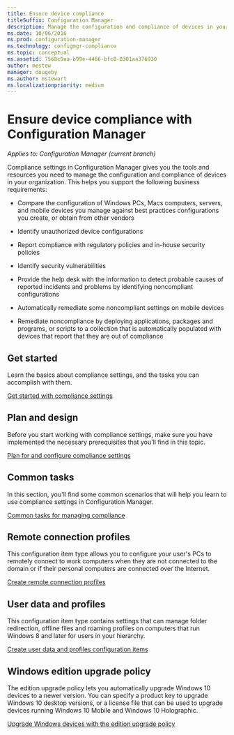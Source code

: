 ```yaml
---
title: Ensure device compliance
titleSuffix: Configuration Manager
description: Manage the configuration and compliance of devices in your organization by using Configuration Manager.
ms.date: 10/06/2016
ms.prod: configuration-manager
ms.technology: configmgr-compliance
ms.topic: conceptual
ms.assetid: 7568c9aa-b99e-4466-bfc8-0301aa376930
author: mestew
manager: dougeby
ms.author: mstewart
ms.localizationpriority: medium
---
```

# Ensure device compliance with Configuration Manager

*Applies to: Configuration Manager (current branch)*

Compliance settings in Configuration Manager gives you the tools and resources you need to manage the configuration and compliance of devices in your organization. This helps you support the following business requirements:  

-   Compare the configuration of Windows PCs, Macs computers, servers, and mobile devices you manage against best practices configurations you create, or obtain from other vendors  

-   Identify unauthorized device configurations  

-   Report compliance with regulatory policies and in-house security policies  

-   Identify security vulnerabilities  

-   Provide the help desk with the information to detect probable causes of reported incidents and problems by identifying noncompliant configurations  

-   Automatically remediate some noncompliant settings on mobile devices  

-   Remediate noncompliance by deploying applications, packages and programs, or scripts to a collection that is automatically populated with devices that report that they are out of compliance  


## Get started  
 Learn the basics about compliance settings, and the tasks you can accomplish with them.  

 [Get started with compliance settings](../../compliance/get-started/get-started-with-compliance-settings.md)  

## Plan and design  
 Before you start working with compliance settings, make sure you have implemented the necessary prerequisites that you'll find in this topic.  

 [Plan for and configure compliance settings](../../compliance/plan-design/plan-for-and-configure-compliance-settings.md)  

## Common tasks  
 In this section, you'll find some common scenarios that will help you learn to use compliance settings in Configuration Manager.  

 [Common tasks for managing compliance](../../compliance/plan-design/common-tasks-for-managing-compliance.md)  

## Remote connection profiles  
 This configuration item type allows you to configure your user's PCs to remotely connect to work computers when they are not connected to the domain or if their personal computers are connected over the Internet.  

 [Create remote connection profiles](../deploy-use/create-remote-connection-profiles.md)  

## User data and profiles  
 This configuration item type contains settings that can manage folder redirection, offline files and roaming profiles on computers that run Windows 8 and later for users in your hierarchy.  

 [Create user data and profiles configuration items](../deploy-use/create-user-data-and-profiles-configuration-items.md)  

## Windows edition upgrade policy  
 The edition upgrade policy lets you automatically upgrade Windows 10 devices to a newer version. You can specify a product key to upgrade Windows 10 desktop versions, or a license file that can be used to upgrade devices running Windows 10 Mobile and Windows 10 Holographic.  

 [Upgrade Windows devices with the edition upgrade policy](../deploy-use/upgrade-windows-version.md)  
